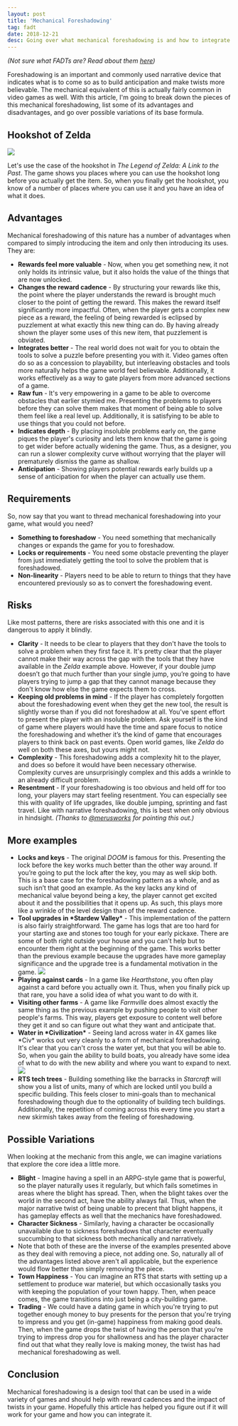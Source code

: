 ```yaml
---
layout: post
title: 'Mechanical Foreshadowing'
tag: fadt
date: 2018-12-21
desc: Going over what mechanical foreshadowing is and how to integrate it.
---
```



*(Not sure what FADTs are? Read about them [here](http://www.gamasutra.com/view/feature/3357/formal_abstract_design_tools.php))*


Foreshadowing is an important and commonly used narrative device that indicates what is to come so as to build anticipation and make twists more believable. The mechanical equivalent of this is actually fairly common in video games as well. With this article, I'm going to break down the pieces of this mechanical foreshadowing, list some of its advantages and disadvantages, and go over possible variations of its base formula.

## Hookshot of Zelda
<img src="/blogImages/hookshot.png" />

Let's use the case of the hookshot in *The Legend of Zelda: A Link to the Past*. The game shows you places where you can use the hookshot long before you actually get the item. So, when you finally get the hookshot, you know of a number of places where you can use it and you have an idea of what it does.

## Advantages

Mechanical foreshadowing of this nature has a number of advantages when compared to simply introducing the item and only then introducing its uses. They are:
- <b>Rewards feel more valuable</b> - Now, when you get something new, it not only holds its intrinsic value, but it also holds the value of the things that are now unlocked.
- <b>Changes the reward cadence</b> - By structuring your rewards like this, the point where the player understands the reward is brought much closer to the point of getting the reward. This makes the reward itself significantly more impactful. Often, when the player gets a complex new piece as a reward, the feeling of being rewarded is eclipsed by puzzlement at what exactly this new thing can do. By having already shown the player some uses of this new item, that puzzlement is obviated.
- <b>Integrates better</b> - The real world does not wait for you to obtain the tools to solve a puzzle before presenting you with it. Video games often do so as a concession to playability, but interleaving obstacles and tools more naturally helps the game world feel believable. Additionally, it works effectively as a way to gate players from more advanced sections of a game.
- <b>Raw fun</b> - It's very empowering in a game to be able to overcome obstacles that earlier stymied me. Presenting the problems to players before they can solve them makes that moment of being able to solve them feel like a real level up. Additionally, it is satisfying to be able to use things that you could not before.
- <b>Indicates depth</b> - By placing insoluble problems early on, the game piques the player's curiosity and lets them know that the game is going to get wider before actually widening the game. Thus, as a designer, you can run a slower complexity curve without worrying that the player will prematurely dismiss the game as shallow.
- <b>Anticipation</b> - Showing players potential rewards early builds up a sense of anticipation for when the player can actually use them.


## Requirements

So, now say that you want to thread mechanical foreshadowing into your game, what would you need?
- <b>Something to foreshadow</b> - You need something that mechanically changes or expands the game for you to foreshadow.
- <b>Locks or requirements</b> - You need some obstacle preventing the player from just immediately getting the tool to solve the problem that is foreshadowed.
- <b>Non-linearity</b> - Players need to be able to return to things that they have encountered previously so as to convert the foreshadowing event.


## Risks

Like most patterns, there are risks associated with this one and it is dangerous to apply it blindly.
- <b>Clarity</b> - It needs to be clear to players that they don't have the tools to solve a problem when they first face it. It's pretty clear that the player cannot make their way across the gap with the tools that they have available in the *Zelda* example above. However, if your double jump doesn’t go that much further than your single jump, you’re going to have players trying to jump a gap that they cannot manage because they don't know how else the game expects them to cross.
- <b>Keeping old problems in mind</b> - If the player has completely forgotten about the foreshadowing event when they get the new tool, the result is slightly worse than if you did not foreshadow at all. You've spent effort to present the player with an insoluble problem. Ask yourself is the kind of game where players would have the time and spare focus to notice the foreshadowing and whether it’s the kind of game that encourages players to think back on past events. Open world games, like *Zelda* do well on both these axes, but yours might not.
- <b>Complexity</b> - This foreshadowing adds a complexity hit to the player, and does so before it would have been necessary otherwise. Complexity curves are unsurprisingly complex and this adds a wrinkle to an already difficult problem.
- <b>Resentment</b> - If your foreshadowing is too obvious and held off for too long, your players may start feeling resentment. You can especially see this with quality of life upgrades, like double jumping, sprinting and fast travel. Like with narrative foreshadowing, this is best when only obvious in hindsight. *(Thanks to [@merusworks](https://twitter.com/merusworks) for pointing this out.)*


## More examples
- <b>Locks and keys</b> - The original *DOOM* is famous for this. Presenting the lock before the key works much better than the other way around. If you’re going to put the lock after the key, you may as well skip both. This is a base case for the foreshadowing pattern as a whole, and as such isn’t that good an example. As the key lacks any kind of mechanical value beyond being a key, the player cannot get excited about it and the possibilities that it opens up. As such, this plays more like a wrinkle of the level design than of the reward cadence.
  <li><b>Tool upgrades in *Stardew Valley*</b> - This implementation of the pattern is also fairly straightforward. The game has logs that are too hard for your starting axe and stones too tough for your early pickaxe. There are some of both right outside your house and you can't help but to encounter them right at the beginning of the game. This works better than the previous example because the upgrades have more gameplay significance and the upgrade tree is a fundamental motivation in the game.
    <img src="/blogImages/stardew.png" /></li>
- <b>Playing against cards</b> - In a game like *Hearthstone*, you often play against a card before you actually own it. Thus, when you finally pick up that rare, you have a solid idea of what you want to do with it.
- <b>Visiting other farms</b> - A game like *Farmville* does almost exactly the same thing as the previous example by pushing people to visit other people's farms. This way, players get exposure to content well before they get it and so can figure out what they want and anticipate that.
  <li><b>Water in *Civilization*</b> - Seeing land across water in 4X games like *Civ* works out very cleanly to a form of mechanical foreshadowing. It's clear that you can't cross the water yet, but that you will be able to. So, when you gain the ability to build boats, you already have some idea of what to do with the new ability and where you want to expand to next.
    <img src="/blogImages/civ6_water.jpg" /></li>
- <b>RTS tech trees</b> - Building something like the barracks in *Starcraft* will show you a list of units, many of which are locked until you build a specific building. This feels closer to mini-goals than to mechanical foreshadowing though due to the optionality of building tech buildings. Additionally, the repetition of coming across this every time you start a new skirmish takes away from the feeling of foreshadowing.

## Possible Variations

When looking at the mechanic from this angle, we can imagine variations that explore the core idea a little more.
- <b>Blight</b> - Imagine having a spell in an ARPG-style game that is powerful, so the player naturally uses it regularly, but which fails sometimes in areas where the blight has spread. Then, when the blight takes over the world in the second act, have the ability always fail. Thus, when the major narrative twist of being unable to precent that blight happens, it has gameplay effects as well that the mechanics have foreshadowed.
- <b>Character Sickness</b> - Similarly, having a character be occasionally unavailable due to sickness foreshadows that character eventually succumbing to that sickness both mechanically and narratively.
- Note that both of these are the inverse of the examples presented above as they deal with removing a piece, not adding one. So, naturally all of the advantages listed above aren't all applicable, but the experience would flow better than simply removing the piece.
- <b>Town Happiness</b> - You can imagine an RTS that starts with setting up a settlement to produce war materiel, but which occasionally tasks you with keeping the population of your town happy. Then, when peace comes, the game transitions into just being a city-building game.
- <b>Trading</b> - We could have a dating game in which you're trying to put together enough money to buy presents for the person that you're trying to impress and you get (in-game) happiness from making good deals. Then, when the game drops the twist of having the person that you're trying to impress drop you for shallowness and has the player character find out that what they really love is making money, the twist has had mechanical foreshadowing as well.

## Conclusion

Mechanical foreshadowing is a design tool that can be used in a wide variety of games and should help with reward cadences and the impact of twists in your game. Hopefully this article has helped you figure out if it will work for your game and how you can integrate it.

